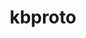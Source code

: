 ---
title: "kbproto"
layout: cache
category: package
meta: {"versions": ["1.0.7"], "compilers": ["gcc@10.3.0", "gcc@7.3.0", "gcc@7.3.1", "gcc@7.5.0", "gcc@8.1.0", "gcc@8.3.1", "gcc@8.4.1", "gcc@9.3.0"]}
spec_files: 
 - spec-0.json
 - spec-1.json
 - spec-2.json
 - spec-3.json
 - spec-4.json
 - spec-5.json
 - spec-6.json
 - spec-7.json
 - spec-8.json
 - spec-9.json
 - spec-10.json
 - spec-11.json
 - spec-12.json
 - spec-13.json
 - spec-14.json
 - spec-15.json
 - spec-16.json
 - spec-17.json
 - spec-18.json
 - spec-19.json
 - spec-20.json
spec_names:
 - 'kbproto@1.0.7%gcc@9.3.0 arch=linux-ubuntu20.04-x86_64'
 - 'kbproto@1.0.7%gcc@8.3.1 arch=linux-rhel8-x86_64'
 - 'kbproto@1.0.7%gcc@7.3.0 arch=linux-rhel7-ppc64le'
 - 'kbproto@1.0.7%gcc@9.3.0 arch=linux-ubuntu20.04-ppc64le'
 - 'kbproto@1.0.7%gcc@7.5.0 arch=linux-ubuntu18.04-x86_64'
 - 'kbproto@1.0.7%gcc@8.1.0 arch=linux-rhel7-x86_64'
 - 'kbproto@1.0.7%gcc@8.3.1 arch=linux-rhel8-ppc64le'
 - 'kbproto@1.0.7%gcc@7.3.0 arch=linux-rhel7-x86_64'
 - 'kbproto@1.0.7%gcc@7.3.0 arch=linux-rhel8-x86_64'
 - 'kbproto@1.0.7%gcc@9.3.0 arch=linux-rhel7-x86_64'
 - 'kbproto@1.0.7%gcc@10.3.0 arch=linux-ubuntu21.04-x86_64'
 - 'kbproto@1.0.7%gcc@7.5.0 arch=linux-ubuntu18.04-ppc64le'
 - 'kbproto@1.0.7%gcc@7.3.0 arch=linux-ubuntu18.04-x86_64'
 - 'kbproto@1.0.7%gcc@7.3.0 arch=linux-centos7-x86_64'
 - 'kbproto@1.0.7%gcc@7.3.1 arch=linux-amzn2-x86_64'
 - 'kbproto@1.0.7%gcc@9.3.0 arch=linux-rhel7-ppc64le'
 - 'kbproto@1.0.7%gcc@7.3.0 arch=linux-centos8-x86_64'
 - 'kbproto@1.0.7%gcc@8.4.1 arch=linux-rhel8-x86_64'
 - 'kbproto@1.0.7%gcc@7.3.0 arch=linux-centos7-ppc64le'
 - 'kbproto@1.0.7%gcc@7.3.0 arch=linux-ubuntu18.04-ppc64le'
 - 'kbproto@1.0.7%gcc@9.3.0 arch=cray-cnl7-haswell'
---